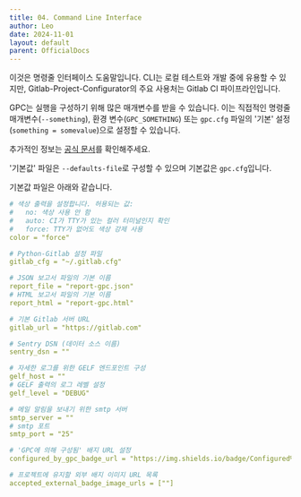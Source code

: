 ```yaml
---
title: 04. Command Line Interface
author: Leo
date: 2024-11-01
layout: default
parent: OfficialDocs
---
```


이것은 명령줄 인터페이스 도움말입니다. CLI는 로컬 테스트와 개발 중에 유용할 수 있지만, Gitlab-Project-Configurator의 주요 사용처는 Gitlab CI 파이프라인입니다.

GPC는 실행을 구성하기 위해 많은 매개변수를 받을 수 있습니다. 이는 직접적인 명령줄 매개변수(`--something`), 환경 변수(`GPC_SOMETHING`) 또는 `gpc.cfg` 파일의 '기본' 설정(`something = somevalue`)으로 설정할 수 있습니다.

추가적인 정보는 [공식 문서](https://grouperenault.gitlab.io/gitlab-project-configurator/docs/cli.html)를 확인해주세요.

'기본값' 파일은 `--defaults-file`로 구성할 수 있으며 기본값은 `gpc.cfg`입니다.

기본값 파일은 아래와 같습니다.

```yml
# 색상 출력을 설정합니다. 허용되는 값:
#   no: 색상 사용 안 함
#   auto: CI가 TTY가 있는 컬러 터미널인지 확인
#   force: TTY가 없어도 색상 강제 사용
color = "force"

# Python-Gitlab 설정 파일
gitlab_cfg = "~/.gitlab.cfg"

# JSON 보고서 파일의 기본 이름
report_file = "report-gpc.json"
# HTML 보고서 파일의 기본 이름
report_html = "report-gpc.html"

# 기본 Gitlab 서버 URL
gitlab_url = "https://gitlab.com"

# Sentry DSN (데이터 소스 이름)
sentry_dsn = ""

# 자세한 로그를 위한 GELF 엔드포인트 구성
gelf_host = ""
# GELF 출력의 로그 레벨 설정
gelf_level = "DEBUG"

# 메일 알림을 보내기 위한 smtp 서버
smtp_server = ""
# smtp 포트
smtp_port = "25"

# 'GPC에 의해 구성됨' 배지 URL 설정
configured_by_gpc_badge_url = "https://img.shields.io/badge/Configured%20by-GPC-green.svg"

# 프로젝트에 유지할 외부 배지 이미지 URL 목록
accepted_external_badge_image_urls = [""]
```
